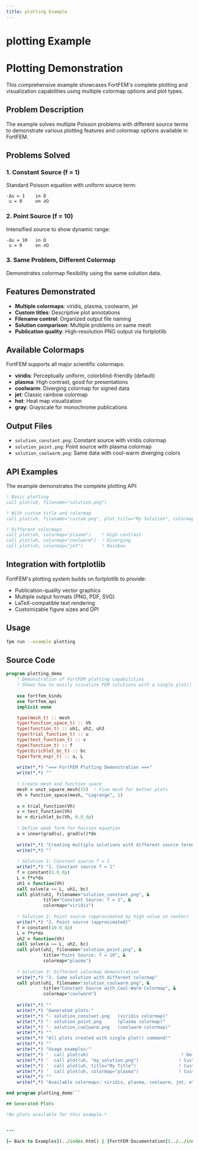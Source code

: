 ```yaml
---
title: plotting Example
---
```


# plotting Example

# Plotting Demonstration

This comprehensive example showcases FortFEM's complete plotting and visualization capabilities using multiple colormap options and plot types.

## Problem Description

The example solves multiple Poisson problems with different source terms to demonstrate various plotting features and colormap options available in FortFEM.

## Problems Solved

### 1. Constant Source (f = 1)
Standard Poisson equation with uniform source term:
```
-Δu = 1    in Ω
 u = 0     on ∂Ω
```

### 2. Point Source (f = 10)  
Intensified source to show dynamic range:
```
-Δu = 10   in Ω
 u = 0     on ∂Ω
```

### 3. Same Problem, Different Colormap
Demonstrates colormap flexibility using the same solution data.

## Features Demonstrated

- **Multiple colormaps**: viridis, plasma, coolwarm, jet
- **Custom titles**: Descriptive plot annotations
- **Filename control**: Organized output file naming
- **Solution comparison**: Multiple problems on same mesh
- **Publication quality**: High-resolution PNG output via fortplotlib

## Available Colormaps

FortFEM supports all major scientific colormaps:

- **viridis**: Perceptually uniform, colorblind-friendly (default)
- **plasma**: High contrast, good for presentations
- **coolwarm**: Diverging colormap for signed data
- **jet**: Classic rainbow colormap
- **hot**: Heat map visualization
- **gray**: Grayscale for monochrome publications

## Output Files

- `solution_constant.png`: Constant source with viridis colormap
- `solution_point.png`: Point source with plasma colormap  
- `solution_coolwarm.png`: Same data with cool-warm diverging colors

## API Examples

The example demonstrates the complete plotting API:

```fortran
! Basic plotting
call plot(uh, filename="solution.png")

! With custom title and colormap
call plot(uh, filename="custom.png", plot_title="My Solution", colormap="viridis")

! Different colormaps
call plot(uh, colormap="plasma")    ! High contrast
call plot(uh, colormap="coolwarm")  ! Diverging
call plot(uh, colormap="jet")       ! Rainbow
```

## Integration with fortplotlib

FortFEM's plotting system builds on fortplotlib to provide:
- Publication-quality vector graphics
- Multiple output formats (PNG, PDF, SVG)
- LaTeX-compatible text rendering
- Customizable figure sizes and DPI
## Usage

```bash
fpm run --example plotting
```

## Source Code

```fortran
program plotting_demo
    ! Demonstration of FortFEM plotting capabilities
    ! Shows how to easily visualize FEM solutions with a single plot() command
    
    use fortfem_kinds
    use fortfem_api
    implicit none

    type(mesh_t) :: mesh
    type(function_space_t) :: Vh
    type(function_t) :: uh1, uh2, uh3
    type(trial_function_t) :: u
    type(test_function_t) :: v
    type(function_t) :: f
    type(dirichlet_bc_t) :: bc
    type(form_expr_t) :: a, L
    
    write(*,*) "=== FortFEM Plotting Demonstration ==="
    write(*,*) ""
    
    ! Create mesh and function space
    mesh = unit_square_mesh(15)  ! Fine mesh for better plots
    Vh = function_space(mesh, "Lagrange", 1)
    
    u = trial_function(Vh)
    v = test_function(Vh)
    bc = dirichlet_bc(Vh, 0.0_dp)
    
    ! Define weak form for Poisson equation
    a = inner(grad(u), grad(v))*dx
    
    write(*,*) "Creating multiple solutions with different source terms..."
    write(*,*) ""
    
    ! Solution 1: Constant source f = 1
    write(*,*) "1. Constant source f = 1"
    f = constant(1.0_dp)
    L = f*v*dx
    uh1 = function(Vh)
    call solve(a == L, uh1, bc)
    call plot(uh1, filename="solution_constant.png", &
              title="Constant Source: f = 1", &
              colormap="viridis")
    
    ! Solution 2: Point source (approximated by high value in center)
    write(*,*) "2. Point source (approximated)"
    f = constant(10.0_dp)
    L = f*v*dx
    uh2 = function(Vh)
    call solve(a == L, uh2, bc)
    call plot(uh2, filename="solution_point.png", &
              title="Point Source: f = 10", &
              colormap="plasma")
    
    ! Solution 3: Different colormap demonstration
    write(*,*) "3. Same solution with different colormap"
    call plot(uh1, filename="solution_coolwarm.png", &
              title="Constant Source with Cool-Warm Colormap", &
              colormap="coolwarm")
    
    write(*,*) ""
    write(*,*) "Generated plots:"
    write(*,*) "- solution_constant.png   (viridis colormap)"
    write(*,*) "- solution_point.png      (plasma colormap)"
    write(*,*) "- solution_coolwarm.png   (coolwarm colormap)"
    write(*,*) ""
    write(*,*) "All plots created with single plot() command!"
    write(*,*) ""
    write(*,*) "Usage examples:"
    write(*,*) '  call plot(uh)                                   ! Default options'
    write(*,*) '  call plot(uh, "my_solution.png")               ! Custom filename'
    write(*,*) '  call plot(uh, title="My Title")                ! Custom title'
    write(*,*) '  call plot(uh, colormap="plasma")               ! Custom colormap'
    write(*,*) ""
    write(*,*) "Available colormaps: viridis, plasma, coolwarm, jet, etc."

end program plotting_demo```

## Generated Plots

*No plots available for this example.*


---

[← Back to Examples](../index.html) | [FortFEM Documentation](../../index.html)
